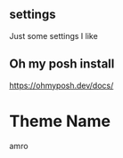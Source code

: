 ## settings
Just some settings I like

## Oh my posh install
https://ohmyposh.dev/docs/

# Theme Name
amro
